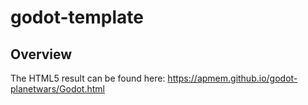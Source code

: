# godot-template

## Overview

The HTML5 result can be found here: https://apmem.github.io/godot-planetwars/Godot.html